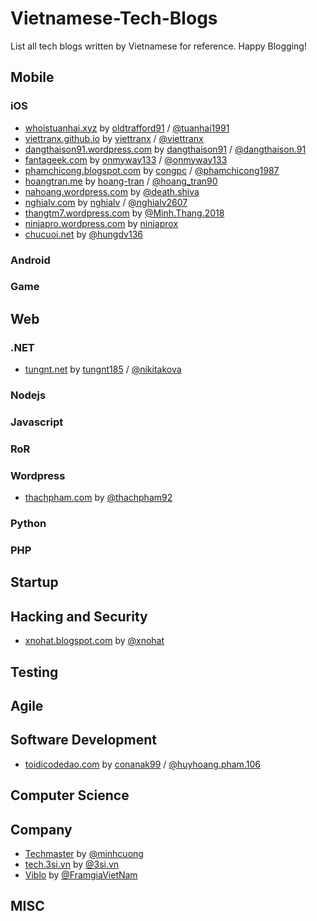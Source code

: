 # Vietnamese-Tech-Blogs
List all tech blogs written by Vietnamese for reference. Happy Blogging!

## Mobile

### iOS

- [whoistuanhai.xyz](http://whoistuanhai.xyz) by [oldtrafford91](https://www.github.com/oldtrafford91) / [@tuanhai1991](https://www.facebook.com/tuanhai1991)
- [viettranx.github.io](http://viettranx.github.io) by [viettranx](https://github.com/viettranx) / [@viettranx](https://www.facebook.com/viettranx)
- [dangthaison91.wordpress.com](https://dangthaison91.wordpress.com/) by [dangthaison91](https://github.com/dangthaison91) / [@dangthaison.91](https://www.facebook.com/dangthaison.91)
- [fantageek.com](http://fantageek.com) by [onmyway133](https://github.com/onmyway133) / [@onmyway133](https://twitter.com/onmyway133)
- [phamchicong.blogspot.com](https://phamchicong.blogspot.com/) by [congpc](https://github.com/congpc) / [@phamchicong1987](https://www.facebook.com/phamchicong1987)
- [hoangtran.me](http://hoangtran.me/) by [hoang-tran](https://github.com/hoang-tran) / [@hoang_tran90](https://twitter.com/hoang_tran90)
- [nahoang.wordpress.com](https://nahoang.wordpress.com/) by [@death.shiva](https://www.facebook.com/death.shiva)
- [nghialv.com](http://nghialv.com/) by [nghialv](https://github.com/nghialv) / [@nghialv2607](https://twitter.com/nghialv2607)
- [thangtm7.wordpress.com](https://thangtm7.wordpress.com/) by [@Minh.Thang.2018](https://www.facebook.com/Minh.Thang.2018)
- [ninjapro.wordpress.com](https://ninjapro.wordpress.com/) by [ninjaprox](https://github.com/ninjaprox)
- [chucuoi.net](https://chucuoi.net/) by [@hungdv136](https://www.facebook.com/hungdv136)

### Android

### Game

## Web

### .NET

- [tungnt.net](http://tungnt.net) by [tungnt185](https://github.com/tungnt185) / [@nikitakova](https://twitter.com/nikitakova)

### Nodejs

### Javascript

### RoR

### Wordpress

- [thachpham.com](https://thachpham.com/) by [@thachpham92](https://www.facebook.com/thachpham92)

### Python

### PHP

## Startup

## Hacking and Security

- [xnohat.blogspot.com](https://xnohat.blogspot.com/) by [@xnohat](https://www.facebook.com/xnohat)

## Testing

## Agile

## Software Development

- [toidicodedao.com](https://toidicodedao.com/) by [conanak99](https://github.com/conanak99) / [@huyhoang.pham.106](https://www.facebook.com/huyhoang.pham.106)

## Computer Science

## Company

- [Techmaster](https://techmaster.vn/posts) by [@minhcuong](https://www.facebook.com/minhcuong)
- [tech.3si.vn](http://tech.3si.vn/) by [@3si.vn](https://facebook.com/3si.vn)
- [Viblo](https://viblo.asia) by [@FramgiaVietNam](https://facebook.com/FramgiaVietnam)

## MISC




